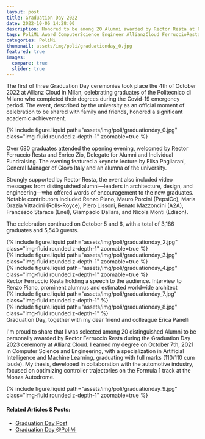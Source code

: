 ```yaml
---
layout: post
title: Graduation Day 2022
date: 2022-10-06 14:28:00
description: Honored to be among 20 Alumni awarded by Rector Resta at Politecnico di Milano’s Graduation Day 2022, a ceremony to celebrate all students who completed their degrees during the Covid-19 emergency period.
tags: PoliMi Award ComputerScience Engineer AllianzCloud FerruccioResta EnricoZio Graduation Ceremony
categories: PoliMi
thumbnail: assets/img/poli/graduationday_0.jpg
featured: true
images:
  compare: true
  slider: true
---
```


The first of three Graduation Day ceremonies took place the 4th of October 2022 at Allianz Cloud in Milan, celebrating graduates of the Politecnico di Milano who completed their degrees during the Covid-19 emergency period. The event, described by the university as an official moment of celebration to be shared with family and friends, honored a significant academic achievement.

<div class="row mt-3">
    <div class="col-sm mt-3 mt-md-0">
        {% include figure.liquid path="assets/img/poli/graduationday_0.jpg" class="img-fluid rounded z-depth-1" zoomable=true %}
    </div>
</div>

Over 680 graduates attended the opening evening, welcomed by Rector Ferruccio Resta and Enrico Zio, Delegate for Alumni and Individual Fundraising. The evening featured a keynote lecture by Elisa Pagliarani, General Manager of Glovo Italy and an alumna of the university.

Strongly supported by Rector Resta, the event also included video messages from distinguished alumni—leaders in architecture, design, and engineering—who offered words of encouragement to the new graduates. Notable contributors included Renzo Piano, Mauro Porcini (PepsiCo), Maria Grazia Vittadini (Rolls-Royce), Piero Lissoni, Renato Mazzoncini (A2A), Francesco Starace (Enel), Giampaolo Dallara, and Nicola Monti (Edison).

The celebration continued on October 5 and 6, with a total of 3,186 graduates and 5,540 guests.
<div class="row mt-3">
    <div class="col-sm mt-3 mt-md-0">
        {% include figure.liquid path="assets/img/poli/graduationday_2.jpg" class="img-fluid rounded z-depth-1" zoomable=true %}
    </div>
    <div class="col-sm mt-3 mt-md-0">
        {% include figure.liquid path="assets/img/poli/graduationday_3.jpg" class="img-fluid rounded z-depth-1" zoomable=true %}
    </div>
    <div class="col-sm mt-3 mt-md-0">
        {% include figure.liquid path="assets/img/poli/graduationday_4.jpg" class="img-fluid rounded z-depth-1" zoomable=true %}
    </div>
</div>
<div class="caption">
    Rector Ferruccio Resta holding a speech to the audience. Interview to Renzo Piano, prominent alumnus and estimated worldwide architect
</div>
<div class="row justify-content-sm-center">
    <div class="col-sm-8 mt-3 mt-md-0">
        {% include figure.liquid path="assets/img/poli/graduationday_7.jpg" class="img-fluid rounded z-depth-1" %}
    </div>
    <div class="col-sm-4 mt-3 mt-md-0">
        {% include figure.liquid path="assets/img/poli/graduationday_8.jpg" class="img-fluid rounded z-depth-1" %}
    </div>
</div>
<div class="caption">
    Graduation Day, together with my dear friend and colleague Erica Panelli
</div>

I'm proud to share that I was selected among 20 distinguished Alumni to be personally awarded by Rector Ferruccio Resta during the Graduation Day 2023 ceremony at Allianz Cloud. I earned my degree on October 7th, 2021 in Computer Science and Engineering, with a specialization in Artificial Intelligence and Machine Learning, graduating with full marks (110/110 cum laude). My thesis, developed in collaboration with the automotive industry, focused on optimizing controller trajectories on the Formula 1 track at the Monza Autodrome.

<div class="row mt-3">
    <div class="col-sm mt-3 mt-md-0">
        {% include figure.liquid path="assets/img/poli/graduationday_9.jpg" class="img-fluid rounded z-depth-1" zoomable=true %}
    </div>
</div>


#### Related Articles & Posts:
- [Graduation Day Post](https://www.linkedin.com/feed/update/urn:li:activity:6985719515674259457/)
- [Graduation Day @PoliMi](https://www.polimi.it/en/press-room/press-releases/translate-to-english-dettaglio?tx_comunicatistampa_dettagliocomunicati%5Baction%5D=show&tx_comunicatistampa_dettagliocomunicati%5Bcomunicatistampa%5D=2450&tx_comunicatistampa_dettagliocomunicati%5Bcontroller%5D=Comunicatistampa&cHash=1d09b5c8b759064d7802d9ba9d2e6ad9)




